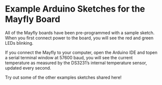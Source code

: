 Example Arduino Sketches for the Mayfly Board
==============

All of the Mayfly boards have been pre-programmed with a sample sketch.  When you first connect power to the board, you will see the red and green LEDs blinking.

If you connect the Mayfly to your computer, open the Arduino IDE and topen a serial terminal window at 57600 baud, you will see the current temperature as measured by the DS3231’s internal temperature sensor, updated every second.

Try out some of the other examples sketches shared here!
